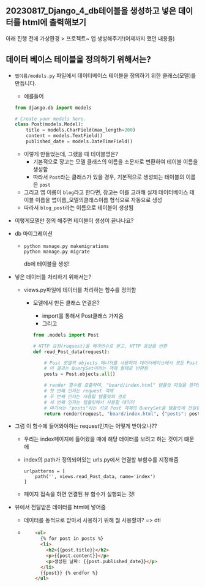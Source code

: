 ## 20230817_Django_4_db테이블을 생성하고 넣은 데이터를 html에 출력해보기

아래 진행 전에 가상환경 > 프로젝트~ 앱 생성해주기!(어제까지 했던 내용들)

## 데이터 베이스 테이블을 정의하기 위해서는?

- `앱이름/models.py` 파일에서 데이터베이스 테이블을 정의하기 위한 클래스(모델)를 만듭니다.

  - 예를들어

  ```py
  from django.db import models
  
  # Create your models here.
  class Post(models.Model):
      title = models.CharField(max_length=200)
      content = models.TextField()
      published_date = models.DateTimeField()
  ```

  - 이렇게 만들었는데, 그랬을 때 테이블명은?
    - 기본적으로 장고는 모델 클래스의 이름을 소문자로 변환하여 테이블 이름을 생성함
    - 따라서 `Post`라는 클래스가 있을 경우, 기본적으로 생성되는 테이블의 이름은 `post`
  - 그리고 앱 이름이 `blog`라고 한다면, 장고는 이를 고려해 실제 데이터베이스 테이블 이름을 앱이름_모델의클래스이름 형식으로 자동으로 생성
  - 따라서 `blog_post`라는 이름으로 테이블이 생성됨

- 이렇게모델만 정의 해주면 테이블이 생성이 끝나나요?

- db 마이그레이션

  - ```
    python manage.py makemigrations
    python manage.py migrate
    ```

    db에 테이블을 생성!

  

- 넣은 데이터를 처리하기 위해서는?

  - views.py파일에 데이터를 처리하는 함수를 정의함

    - 모델에서 만든 클래스 연결은?

      - import를 통해서 Post클래스 가져옴
      - 그리고 

      ``` py
      from .models import Post  
      
      # HTTP 요청(request)을 매개변수로 받고, HTTP 응답을 반환
      def read_Post_data(request):  
      
          # Post 모델의 objects 매니저를 사용하여 데이터베이스에서 모든 Post 객체를 검색함
          # 이 결과는 QuerySet이라는 객체 형태로 반환됨
          posts = Post.objects.all()  
      
          # render 함수를 호출하여, "board/index.html" 템플릿 파일을 렌더링함
          # 첫 번째 인자는 request 객체
          # 두 번째 인자는 사용할 템플릿의 경로
          # 세 번째 인자는 템플릿에서 사용할 데이터
          # 여기서는 "posts"라는 키로 Post 객체의 QuerySet을 템플릿에 전달함
          return render(request, "board/index.html", {"posts": posts})  
      
      ```

- 그럼 이 함수에 들어와야하는 request인자는 어떻게 받아오나??

  - 우리는 index페이지에 들어왔을 때에 해당 데이터를 보려고 하는 것이기 떄문에

  - index의 path가 정의되어있는 urls.py에서 연결할 뷰함수를 지정해줌

    ```
    urlpatterns = [
        path('', views.read_Post_data, name='index')
    ]
    ```

  - 페이지 접속을 하면 연결된 뷰 함수가 실행되는 것!

- 뷰에서 전달받은 데이터를 html에 넣어줌

  - 데이터를 동적으로 받아서 사용하기 위해 뭘 사용할까? => dtl

  - ```html
        <ul>
          {% for post in posts %}
          <li>
            <h2>{{post.title}}</h2>
            <p>{{post.content}}</p>
            <p>생성된 날짜: {{post.published_date}}</p>
          </li>
          {{post}} {% endfor %}
        </ul>
    ```

    